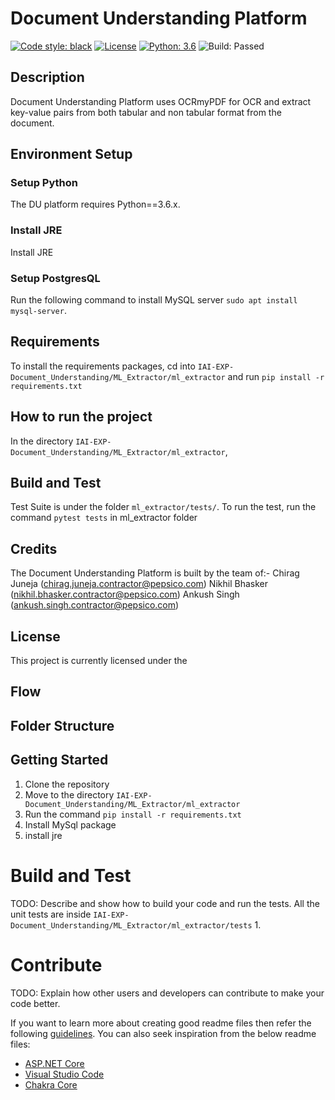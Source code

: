 # Document Understanding Platform
[![Code style: black](https://img.shields.io/badge/code%20style-black-000000.svg)](https://github.com/psf/black)
[![License](https://img.shields.io/pypi/l/pandas.svg)](https://github.com/pandas-dev/pandas/blob/master/LICENSE)
[![Python: 3.6](https://img.shields.io/badge/%20imports-isort-%231674b1?style=flat&labelColor=ef8336)](https://pycqa.github.io/isort/)
![Build: Passed](https://img.shields.io/badge/Build-Passed-brightgreen)

## Description
Document Understanding Platform uses OCRmyPDF for OCR and extract key-value pairs from both tabular and non tabular format from the document.

## Environment Setup
### Setup Python
The DU platform requires Python==3.6.x.

### Install JRE
Install JRE

### Setup PostgresQL
Run the following command to install MySQL server `sudo apt install mysql-server`.


## Requirements
To install the requirements packages, cd into `IAI-EXP-Document_Understanding/ML_Extractor/ml_extractor` and run `pip install -r requirements.txt`

## How to run the project
In the directory `IAI-EXP-Document_Understanding/ML_Extractor/ml_extractor`,


## Build and Test
Test Suite is under the folder `ml_extractor/tests/`.
To run the test, run the command `pytest tests` in ml_extractor folder


## Credits
The Document Understanding Platform is built by the team of:-
Chirag Juneja (chirag.juneja.contractor@pepsico.com)
Nikhil Bhasker (nikhil.bhasker.contractor@pepsico.com)
Ankush Singh (ankush.singh.contractor@pepsico.com)

## License
This project is currently licensed under the

## Flow


## Folder Structure


## Getting Started
<!-- TODO: Guide users through getting your code up and running on their own system. In this section you can talk about:
1.	Installation process
2.	Software dependencies
3.	Latest releases
4.	API references -->
1. Clone the repository
2. Move to the directory `IAI-EXP-Document_Understanding/ML_Extractor/ml_extractor`
3. Run the command `pip install -r requirements.txt`
4. Install MySql package
5. install jre

# Build and Test
TODO: Describe and show how to build your code and run the tests.
All the unit tests are inside  `IAI-EXP-Document_Understanding/ML_Extractor/ml_extractor/tests`
1. 

# Contribute
TODO: Explain how other users and developers can contribute to make your code better. 

If you want to learn more about creating good readme files then refer the following [guidelines](https://docs.microsoft.com/en-us/azure/devops/repos/git/create-a-readme?view=azure-devops). You can also seek inspiration from the below readme files:
- [ASP.NET Core](https://github.com/aspnet/Home)
- [Visual Studio Code](https://github.com/Microsoft/vscode)
- [Chakra Core](https://github.com/Microsoft/ChakraCore)